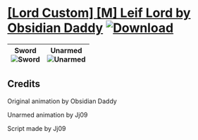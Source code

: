# [\[Lord Custom\] \[M\] Leif Lord by Obsidian Daddy](https://git.io/JwdIY) [![Download](https://img.shields.io/badge/Download--red?style=social&logo=github)](https://git.io/JwdI8)

| <b>Sword</b><br/><img alt="Sword" src="https://git.io/Jwdkg"/> | <b>Unarmed</b><br/><img alt="Unarmed" src="https://git.io/Jwdko"/> |
| :---: | :---: |

## Credits

Original animation by Obsidian Daddy

Unarmed animation by Jj09

Script made by Jj09

